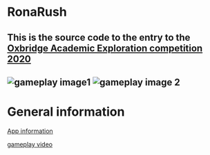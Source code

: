 # RonaRush
This is the source code to the entry to the [Oxbridge Academic Exploration competition 2020](https://www.oxbridgemalaysia.org/academic-exploration-competition/)
---
![gameplay image1](https://user-images.githubusercontent.com/20654098/128592541-e4281ca7-eca7-4c20-b56a-59d96276bae4.PNG)
![gameplay image 2](https://user-images.githubusercontent.com/20654098/128592722-97ad152f-31ed-4ea4-a983-073df698bd1c.PNG)
---
# General information
[App information](https://drive.google.com/file/d/1icSGR8KGEhg7tJb8uYx48Rr19Bfp8C1H/view)

[gameplay video](https://www.youtube.com/watch?v=a-6lz1IXfhY)

